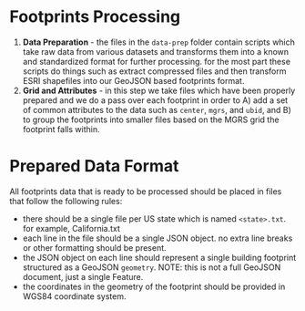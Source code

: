 # Footprints Processing

1. **Data Preparation** - the files in the `data-prep` folder contain scripts which take raw data from various datasets and transforms them into a known and standardized format for further processing.  for the most part these scripts do things such as extract compressed files and then transform ESRI shapefiles into our GeoJSON based footprints format.
2. **Grid and Attributes** - in this step we take files which have been properly prepared and we do a pass over each footprint in order to A) add a set of common attributes to the data such as `center`, `mgrs`, and `ubid`, and B) to group the footprints into smaller files based on the MGRS grid the footprint falls within.


# Prepared Data Format

All footprints data that is ready to be processed should be placed in files that follow the following rules:
 - there should be a single file per US state which is named `<state>.txt`.  for example, California.txt
 - each line in the file should be a single JSON object.  no extra line breaks or other formatting should be present.
 - the JSON object on each line should represent a single building footprint structured as a GeoJSON `geometry`.  NOTE: this is not a full GeoJSON document, just a single Feature.
 - the coordinates in the geometry of the footprint should be provided in WGS84 coordinate system.
